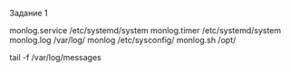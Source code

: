 Задание 1

monlog.service /etc/systemd/system
monlog.timer /etc/systemd/system
monlog.log /var/log/
monlog /etc/sysconfig/
monlog.sh /opt/

tail -f /var/log/messages